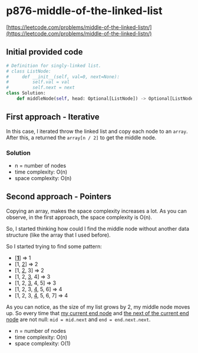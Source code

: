 # p876-middle-of-the-linked-list
[https://leetcode.com/problems/middle-of-the-linked-listn/](https://leetcode.com/problems/middle-of-the-linked-listn/)

## Initial provided code
```Python
# Definition for singly-linked list.
# class ListNode:
#     def __init__(self, val=0, next=None):
#         self.val = val
#         self.next = next
class Solution:
    def middleNode(self, head: Optional[ListNode]) -> Optional[ListNode]:
```

## First approach - Iterative

In this case, I iterated throw the linked list and copy each node to an `array`. After this, a returned the `array[n / 2]` to get the middle node.

### Solution

- n = number of nodes
- time complexity: O(n)
- space complexity: O(n)

## Second approach - Pointers

Copying an array, makes the space complexity increases a lot. As you can observe, in the first approach, the space complexity is O(n).

So, I started thinking how could I find the middle node without another data structure (like the array that I used before).

So I started trying to find some pattern:
- [<u>**1**</u>] => 1
- [1, <u>2</u>] => 2
- [1, <u>2</u>, 3] => 2
- [1, 2, <u>3</u>, 4] => 3
- [1, 2, <u>3</u>, 4, 5] => 3  
- [1, 2, 3, <u>4</u>, 5, 6] => 4
- [1, 2, 3, <u>4</u>, 5, 6, 7] => 4

As you can notice, as the size of my list grows by 2, my middle node moves up. So every time that <u>my current end node</u> and <u>the next of the current end node</u> are not null: `mid = mid.next` and `end = end.next.next`.


- n = number of nodes
- time complexity: O(n)
- space complexity: O(1)

